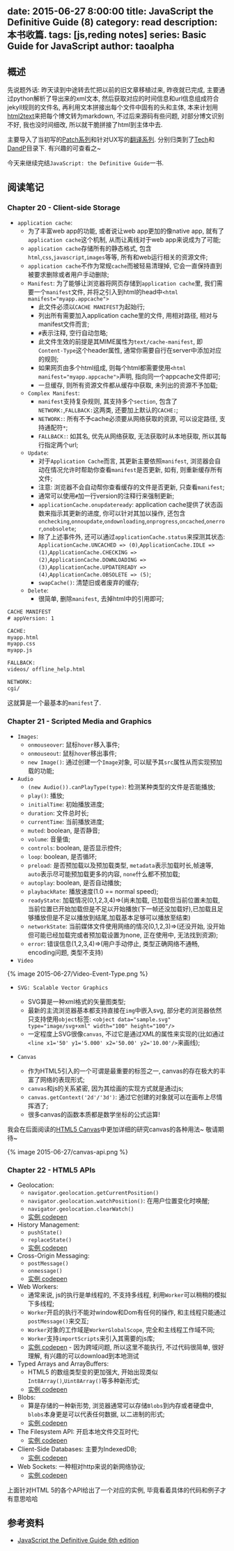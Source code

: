 date: 2015-06-27 8:00:00
title: JavaScript the Definitive Guide (8)
category: read
description: 本书收篇.
tags: [js,reding notes]
series: Basic Guide for JavaScript
author: taoalpha
---

## 概述

先说题外话: 昨天读到中途转去忙把以前的旧文章移植过来, 昨夜就已完成, 主要通过python解析了导出来的xml文本, 然后获取对应的时间信息和url信息组成符合jekyll规则的文件名, 再利用文本拼接出每个文件中固有的头和主体, 本来计划用[html2text](https://github.com/aaronsw/html2text)来把每个博文转为markdown, 不过后来源码有些问题, 对部分博文识别不好, 我也没时间细改, 所以就干脆拼接了html到主体中去.

主要导入了当初写的[Patch系列]({{site.basurl}}/tag/Patch/)和针对UX写的[翻译系列]({{site.baseurl}}/tag/译系列/). 分别归类到了[Tech]({{site.baseurl}}/tech)和[DandP]({{site.basurl}}/dandp)目录下. 有兴趣的可查看之~

今天来继续完结`JavaScript: the Definitive Guide`一书.



## 阅读笔记

### Chapter 20 - Client-side Storage

- `application cache`:
  - 为了丰富web app的功能, 或者说让web app更加的像native app, 就有了`application cache`这个机制, 从而让离线对于web app来说成为了可能;
  - `application cache`存储所有的静态格式, 包含`html`,`css`,`javascript`,`images`等等, 所有和web运行相关的资源文件;
  - `application cache`不作为常规`cache`而被轻易清理掉, 它会一直保持直到被要求删除或者用户手动删除;
  - `Manifest`: 为了能够让浏览器将网页存储到`application cache`里, 我们需要一个`manifest`文件, 并将之引入到html的head中`<html manifest="myapp.appcache">`
    - 此文件必须以`CACHE MANIFEST`为起始行;
    - 列出所有需要加入application cache里的文件, 用相对路径, 相对与manifest文件而言;
    - `#`表示注释, 空行自动忽略;
    - 此文件生效的前提是其MIME属性为`text/cache-manifest`, 即`Content-Type`这个header属性, 通常你需要自行在server中添加对应的规则;
    - 如果网页由多个html组成, 则每个html都需要使用`<html manifest="myapp.appcache">`声明, 指向同一个appcache文件即可;
    - 一旦缓存, 则所有资源文件都从缓存中获取, 未列出的资源不予加载;
  - `Complex Manifest`:
    - `manifest`支持复杂规则, 其支持多个`section`, 包含了`NETWORK:`,`FALLBACK:`这两类, 还要加上默认的`CACHE:`;
    - `NETWORK:`: 所有不予cache必须要从网络获取的资源, 可以设定路径, 支持通配符`*`;
    - `FALLBACK:`: 如其名, 优先从网络获取, 无法获取时从本地获取, 所以其每行指定两个url;
  - `Update`:
    - 对于`Application Cache`而言, 其更新主要依照`manifest`, 浏览器会自动在情况允许时帮助你查看`manifest`是否更新, 如有, 则重新缓存所有文件;
    - 注意: 浏览器不会自动帮你查看缓存的文件是否更新, 只查看`manifest`;
    - 通常可以使用`#`加一行version的注释行来强制更新;
    - `applicationCache.onupdateready`: application cache提供了状态函数来指示其更新的进度, 你可以针对其加以操作, 还包含`onchecking`,`onnoupdate`,`ondownloading`,`onprogress`,`oncached`,`onerror`,`onobsolete`;
    - 除了上述事件外, 还可以通过`applicationCache.status`来探测其状态: `ApplicationCache.UNCACHED => (0)`,`ApplicationCache.IDLE => (1)`,`ApplicationCache.CHECKING => (2)`,`ApplicationCache.DOWNLOADING => (3)`,`ApplicationCache.UPDATEREADY => (4)`,`ApplicationCache.OBSOLETE => (5)`;
    - `swapCache()`: 清楚旧或者废弃的缓存;
  - `Delete`:
    - 很简单, 删除`manifest`, 去掉html中的引用即可;

``` html
CACHE MANIFEST
# appVersion: 1

CACHE:
myapp.html
myapp.css
myapp.js

FALLBACK:
videos/ offline_help.html

NETWORK:
cgi/
```

这就算是一个最基本的`manifest`了.

### Chapter 21 - Scripted Media and Graphics

- `Images`:
  - `onmouseover`: 鼠标`hover`移入事件;
  - `onmouseout`: 鼠标`hover`移出事件;
  - `new Image()`: 通过创建一个`Image`对象, 可以赋予其`src`属性从而实现预加载的功能;
- `Audio`
  - `(new Audio()).canPlayType(type)`: 检测某种类型的文件是否能播放;
  - `play()`: 播放;
  - `initialTime`: 初始播放进度;
  - `duration`: 文件总时长;
  - `currentTime`: 当前播放进度;
  - `muted`: boolean, 是否静音;
  - `volume`: 音量值;
  - `controls`: boolean, 是否显示控件;
  - `loop`: boolean, 是否循环;
  - `preload`: 是否预加载以及预加载类型, `metadata`表示加载时长,帧速等, `auto`表示尽可能预加载更多的内容, `none`什么都不预加载;
  - `autoplay`: boolean, 是否自动播放;
  - `playbackRate`: 播放速度(1.0 == normal speed);
  - `readyState`: 加载情况(0,1,2,3,4)=>(尚未加载, 已加载但当前位置未加载, 当前位置已开始加载但是不足以开始播放(下一帧还没加载好),已加载且足够播放但是不足以播放到结尾,加载基本足够可以播放至结束)
  - `networkState`: 当前媒体文件使用网络的情况(0,1,2,3)=>(还没开始, 没开始但可能已经加载完或者预加载设置为none, 正在使用中, 无法找到资源);
  - `error`: 错误信息(1,2,3,4)=>(用户手动停止, 类型正确网络不通畅, encoding问题, 类型不支持)
- `Video`

{% image 2015-06-27/Video-Event-Type.png %}

- `SVG: Scalable Vector Graphics`
  - SVG算是一种xml格式的矢量图类型;
  - 最新的主流浏览器基本都支持直接在`img`中嵌入svg, 部分老的浏览器依然只支持使用`object`标签: `<object data="sample.svg" type="image/svg+xml" width="100" height="100"/>`
  - 一定程度上SVG很像`canvas`, 不过它是通过XML的属性来实现的(比如通过`<line x1='50' y1='5.000' x2='50.00' y2='10.00'/>`来画线);

- `Canvas`
  - 作为HTML5引入的一个可谓是最重要的标签之一, canvas的存在极大的丰富了网络的表现形式;
  - `canvas`和js的关系紧密, 因为其绘画的实现方式就是通过js;
  - `canvas.getContext('2d'/'3d')`: 通过它创建的对象就可以在画布上尽情挥洒了;
  - 很多canvas的函数本质都是数学坐标的公式运算!

我会在后面阅读的[HTML5 Canvas](http://book.douban.com/subject/6383126/)中更加详细的研究canvas的各种用法~ 敬请期待~

{% image 2015-06-27/canvas-api.png %}  

### Chapter 22 - HTML5 APIs

- Geolocation:
  - `navigator.geolocation.getCurrentPosition()`
  - `navigator.geolocation.watchPosition()`: 在用户位置变化时唤醒;
  - `navigator.geolocation.clearWatch()`
  - [实例 codepen](http://codepen.io/agrayson/pen/IvjCi)
- History Management:
  - `pushState()`
  - `replaceState()`
  - [实例 codepen](http://codepen.io/lodr/pen/ldcwk)
- Cross-Origin Messaging:
  - `postMessage()`
  - `onmessage()`
  - [实例 codepen](http://codepen.io/matt-west/pen/lpExI)
- Web Workers:
  - 通常来说, js的执行是单线程的, 不支持多线程, 利用`Worker`可以稍稍的模拟下多线程;
  - `Worker`开启的执行不能对window和Dom有任何的操作, 和主线程只能通过`postMessage()`来交互;
  - `Worker`对象的工作域是`WorkerGlobalScope`, 完全和主线程工作域不同;
  - `Worker`支持`importScripts`来引入其需要的js库;
  - [实例 codepen](http://codepen.io/lodr/pen/qpfEy) - 因为跨域问题, 所以这里不能执行, 不过代码很简单, 很好理解, 有兴趣的可以download到本地测试
- Typed Arrays and ArrayBuffers:
  - HTML5 的数组类型变的更加强大, 开始出现类似`Int8Array()`,`Uint8Array()`等多种新形式;
  - [实例 codepen](http://codepen.io/lodr/pen/ymlgt)
- Blobs:
  - 算是存储的一种新形势, 浏览器通常可以存储`Blobs`到内存或者硬盘中, `blobs`本身更是可以代表任何数据, 以二进制的形式;
  - [实例 codepen](http://codepen.io/davidelrizzo/pen/cxsGb)
- The Filesystem API: 开启本地文件交互时代;
  - [实例 codepen](http://codepen.io/lodr/pen/aHwtn)
- Client-Side Databases: 主要为IndexedDB;
  - [实例 codepen](http://codepen.io/gtorodelvalle/pen/puBoE)
- Web Sockets: 一种相对http来说的新网络协议;
  - [实例 codepen](http://codepen.io/matt-west/pen/tHlBb)

上面针对HTML 5的各个API给出了一个对应的实例, 毕竟看着具体的代码和例子才有意思哈哈

## 参考资料

- [JavaScript the Definitive Guide 6th edition](http://book.douban.com/subject/5303032/)
